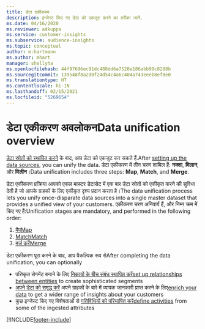 ```yaml
---
title: डेटा एकीकरण
description: इन्जेस्ट किए गए डेटा को एकजुट करने का तरीका जानें.
ms.date: 04/16/2020
ms.reviewer: adkuppa
ms.service: customer-insights
ms.subservice: audience-insights
ms.topic: conceptual
author: m-hartmann
ms.author: mhart
manager: shellyha
ms.openlocfilehash: 44f97696ec91dc488dd6a7528e186abb99c8288b
ms.sourcegitcommit: 139548f8a2d0f24d54c4a6c404a743eeeb8ef8e0
ms.translationtype: HT
ms.contentlocale: hi-IN
ms.lasthandoff: 02/15/2021
ms.locfileid: "5269654"
---
```

# <a name="data-unification-overview"></a><span data-ttu-id="43d9b-103">डेटा एकीकरण अवलोकन</span><span class="sxs-lookup"><span data-stu-id="43d9b-103">Data unification overview</span></span>

<span data-ttu-id="43d9b-104">[डेटा स्रोतों को स्थापित करने](data-sources.md) के बाद, आप डेटा को एकजुट कर सकते हैं.</span><span class="sxs-lookup"><span data-stu-id="43d9b-104">After [setting up the data sources](data-sources.md), you can unify the data.</span></span> <span data-ttu-id="43d9b-105">डेटा एकीकरण में तीन चरण शामिल हैं: **नक्शा**, **मिलान**, और **विलीन**।</span><span class="sxs-lookup"><span data-stu-id="43d9b-105">Data unification includes three steps: **Map**, **Match**, and **Merge**.</span></span>

<span data-ttu-id="43d9b-106">डेटा एकीकरण प्रक्रिया आपको एकल मास्टर डेटासेट में एक बार डेटा स्रोतों को एकीकृत करने की सुविधा देती है जो आपके ग्राहकों के लिए एकीकृत दृश्य प्रदान करता है।</span><span class="sxs-lookup"><span data-stu-id="43d9b-106">The data unification process lets you unify once-disparate data sources into a single master dataset that provides a unified view of your customers.</span></span> <span data-ttu-id="43d9b-107">एकीकरण चरण अनिवार्य हैं, और निम्न क्रम में किए गए हैं:</span><span class="sxs-lookup"><span data-stu-id="43d9b-107">Unification stages are mandatory, and performed in the following order:</span></span>

1. [<span data-ttu-id="43d9b-108">मैप</span><span class="sxs-lookup"><span data-stu-id="43d9b-108">Map</span></span>](map-entities.md)
2. [<span data-ttu-id="43d9b-109">Match</span><span class="sxs-lookup"><span data-stu-id="43d9b-109">Match</span></span>](match-entities.md)
3. [<span data-ttu-id="43d9b-110">मर्ज करें</span><span class="sxs-lookup"><span data-stu-id="43d9b-110">Merge</span></span>](merge-entities.md)

<span data-ttu-id="43d9b-111">डेटा एकीकरण पूरा करने के बाद, आप वैकल्पिक रूप से</span><span class="sxs-lookup"><span data-stu-id="43d9b-111">After completing the data unification, you can optionally</span></span>

- <span data-ttu-id="43d9b-112">परिष्कृत सेगमेंट बनाने के लिए [निकायों के बीच संबंध स्थापित करें](relationships.md)</span><span class="sxs-lookup"><span data-stu-id="43d9b-112">[set up relationships between entities](relationships.md) to create sophisticated segments</span></span>
- <span data-ttu-id="43d9b-113">[अपने डेटा को समृद्ध करें](enrichment-hub.md) अपने ग्राहकों के बारे में व्यापक जानकारी प्राप्त करने के लिए</span><span class="sxs-lookup"><span data-stu-id="43d9b-113">[enrich your data](enrichment-hub.md) to get a wider range of insights about your customers</span></span>
- <span data-ttu-id="43d9b-114">कुछ इन्जेस्ट किए गए विशेषताओं से [गतिविधियों को परिभाषित करें](activities.md)</span><span class="sxs-lookup"><span data-stu-id="43d9b-114">[define activities](activities.md) from some of the ingested attributes</span></span>


[!INCLUDE[footer-include](../includes/footer-banner.md)]